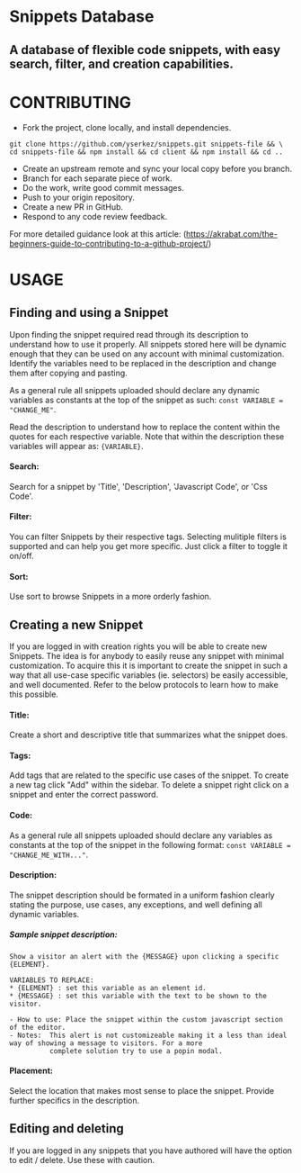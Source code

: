 # Snippets Database
## A database of flexible code snippets, with easy search, filter, and creation capabilities.


# CONTRIBUTING
- Fork the project, clone locally, and install dependencies.

`git clone https://github.com/yserkez/snippets.git snippets-file && \
 cd snippets-file && npm install && cd client && npm install && cd ..`

- Create an upstream remote and sync your local copy before you branch.
- Branch for each separate piece of work.
- Do the work, write good commit messages.
- Push to your origin repository.
- Create a new PR in GitHub.
- Respond to any code review feedback.

For more detailed guidance look at this article:
(https://akrabat.com/the-beginners-guide-to-contributing-to-a-github-project/)

# USAGE

## Finding and using a Snippet

Upon finding the snippet required read through its description to understand how to use it properly. All snippets stored here will be dynamic enough that they can be used on any account with minimal customization. Identify the variables need to be replaced in the description and change them after copying and pasting.

As a general rule all snippets uploaded should declare any dynamic variables as constants at the top of the snippet as such: `const VARIABLE = "CHANGE_ME"`.

Read the description to understand how to replace the content within the quotes for each respective variable. Note that within the description these variables will appear as: `{VARIABLE}`.

#### Search:
Search for a snippet by 'Title', 'Description', 'Javascript Code', or 'Css Code'.

#### Filter:
You can filter Snippets by their respective tags. Selecting mulitiple filters is supported and can help you get more specific. Just click a filter to toggle it on/off.

#### Sort:
Use sort to browse Snippets in a more orderly fashion.


## Creating a new Snippet
If you are logged in with creation rights you will be able to create new Snippets. The idea is for anybody to easily reuse any snippet with minimal customization. To acquire this it is important to create the snippet in such a way that all use-case specific variables (ie. selectors) be easily accessible, and well documented. Refer to the below protocols to learn how to make this possible.

#### Title:
Create a short and descriptive title that summarizes what the snippet does.

#### Tags:
Add tags that are related to the specific use cases of the snippet. To create a new tag click "Add" within the sidebar. To delete a snippet right click on a snippet and enter the correct password.

#### Code:
As a general rule all snippets uploaded should declare any variables as constants at the top of the snippet in the following format: 
`const VARIABLE = "CHANGE_ME_WITH..."`.

#### Description:
The snippet description should be formated in a uniform fashion clearly stating the purpose, use cases, any exceptions, and well defining all dynamic variables.

##### Sample snippet description:
```
Show a visitor an alert with the {MESSAGE} upon clicking a specific {ELEMENT}.

VARIABLES TO REPLACE: 
* {ELEMENT} : set this variable as an element id.
* {MESSAGE} : set this variable with the text to be shown to the visitor.

- How to use: Place the snippet within the custom javascript section of the editor. 
- Notes:  This alert is not customizeable making it a less than ideal way of showing a message to visitors. For a more
          complete solution try to use a popin modal.
```

#### Placement:
Select the location that makes most sense to place the snippet. Provide further specifics in the description.

## Editing and deleting
If you are logged in any snippets that you have authored will have the option to edit / delete. Use these with caution.
